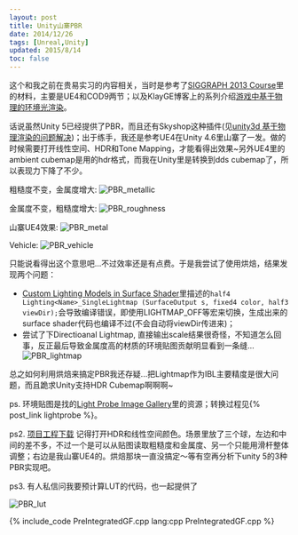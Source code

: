 ```yaml
---
layout: post
title: Unity山寨PBR
date: 2014/12/26
tags: [Unreal,Unity]
updated: 2015/8/14
toc: false
---
```


这个和我之前在贵易实习的内容相关，当时是参考了[SIGGRAPH 2013 Course](http://blog.selfshadow.com/publications/s2013-shading-course/)里的材料，主要是UE4和COD9两节；以及KlayGE博客上的系列介绍[游戏中基于物理的环境光渲染](http://www.klayge.org/2014/07/13/%E6%B8%B8%E6%88%8F%E4%B8%AD%E5%9F%BA%E4%BA%8E%E7%89%A9%E7%90%86%E7%9A%84%E7%8E%AF%E5%A2%83%E5%85%89%E6%B8%B2%E6%9F%93%EF%BC%88%E4%B8%80%EF%BC%89%EF%BC%9A%E5%9F%BA%E6%9C%AC%E6%A1%86%E6%9E%B6/)。

<!--more-->

话说虽然Unity 5已经提供了PBR，而且还有Skyshop这种插件(见[unity3d 基于物理渲染的问题解决](http://www.cnblogs.com/TracePlus/p/4070974.html))；出于练手，我还是参考UE4在Unity 4.6里山寨了一发。做的时候需要打开线性空间、HDR和Tone Mapping，才能看得出效果~另外UE4里的ambient cubemap是用的hdr格式，而我在Unity里是转换到dds cubemap了，所以表现力下降了不少。

粗糙度不变，金属度增大: 
![PBR_metallic](/images/PBR_metallic.png)

金属度不变，粗糙度增大: 
![PBR_roughness](/images/PBR_roughness.png)

山寨UE4效果: 
![PBR_metal](/images/PBR_metal.png)

Vehicle: 
![PBR_vehicle](/images/PBR_vehicle.png)

只能说看得出这个意思吧...不过效率还是有点费。于是我尝试了使用烘焙，结果发现两个问题：

- [Custom Lighting Models in Surface Shader](http://docs.unity3d.com/Manual/SL-SurfaceShaderLighting.html)里描述的`half4 Lighting<Name>_SingleLightmap (SurfaceOutput s, fixed4 color, half3 viewDir);`会导致编译错误，即使用LIGHTMAP_OFF等宏来切换，生成出来的surface shader代码也编译不过(不会自动将viewDir传进来)；
- 尝试了下Directioanal Lightmap, 直接输出scale结果很奇怪，不知道怎么回事，反正最后导致金属度高的材质的环境贴图贡献明显看到一条缝...
![PBR_lightmap](/images/PBR_lightmap.jpg)

总之如何利用烘焙来搞定PBR我还存疑...把Lightmap作为IBL主要精度是很大问题，而且跪求Unity支持HDR Cubemap啊啊啊~

ps. 环境贴图是找的[Light Probe Image Gallery](http://www.pauldebevec.com/Probes/)里的资源；转换过程见{% post_link lightprobe %}。

ps2. [项目工程下载](/downloads/PBRTest.zip) 记得打开HDR和线性空间颜色。场景里放了三个球，左边和中间的差不多，不过一个是可以从贴图读取粗糙度和金属度、另一个只能用滑杆整体调整；右边是我山寨UE4的。烘焙那块一直没搞定～等有空再分析下unity 5的3种PBR实现吧。

ps3. 有人私信问我要预计算LUT的代码，也一起提供了

![PBR_lut](/images/PreIntegratedGF.png)

{% include_code PreIntegratedGF.cpp lang:cpp PreIntegratedGF.cpp %}
